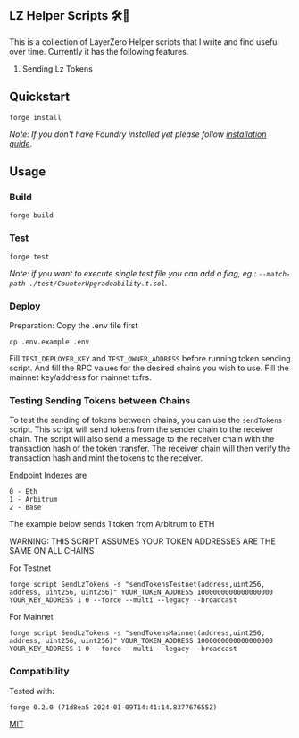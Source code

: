 ## LZ Helper Scripts 🛠️🚀

This is a collection of LayerZero Helper scripts that I write and find useful over time. 
Currently it has the following features.

1. Sending Lz Tokens 

## Quickstart

```
forge install
```

*Note: If you don't have Foundry installed yet please follow [installation guide](https://book.getfoundry.sh/getting-started/installation).*

## Usage

### Build

```shell
forge build
```

### Test

```shell
forge test
```

*Note: if you want to execute single test file you can add a flag, eg.: `--match-path ./test/CounterUpgradeability.t.sol`.*

### Deploy

Preparation: Copy the .env file first
```
cp .env.example .env
```

Fill `TEST_DEPLOYER_KEY` and `TEST_OWNER_ADDRESS` before running token sending script.
And fill the RPC values for the desired chains you wish to use. Fill the mainnet key/address for mainnet txfrs.




### Testing Sending Tokens between Chains

To test the sending of tokens between chains, you can use the `sendTokens` script. This script will send tokens from the sender chain to the receiver chain. The script will also send a message to the receiver chain with the transaction hash of the token transfer. The receiver chain will then verify the transaction hash and mint the tokens to the receiver.

Endpoint Indexes are 
```
0 - Eth
1 - Arbitrum
2 - Base
```

The example below sends 1 token from Arbitrum to ETH

WARNING: THIS SCRIPT ASSUMES YOUR TOKEN ADDRESSES ARE THE SAME ON ALL CHAINS

For Testnet
```shell
forge script SendLzTokens -s "sendTokensTestnet(address,uint256, address, uint256, uint256)" YOUR_TOKEN_ADDRESS 1000000000000000000 YOUR_KEY_ADDRESS 1 0 --force --multi --legacy --broadcast
```

For Mainnet

```shell
forge script SendLzTokens -s "sendTokensMainnet(address,uint256, address, uint256, uint256)" YOUR_TOKEN_ADDRESS 1000000000000000000 YOUR_KEY_ADDRESS 1 0 --force --multi --legacy --broadcast
```


### Compatibility

Tested with:
```
forge 0.2.0 (71d8ea5 2024-01-09T14:41:14.837767655Z)
```

[MIT](./LICENSE.md)
